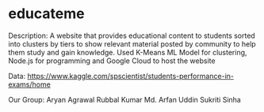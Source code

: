 # educateme

Description:
A website that provides educational content to students sorted into clusters by tiers to show relevant material posted by community to help them study and gain knowledge.
Used K-Means ML Model for clustering, Node.js for programming and Google Cloud to host the website

Data:
https://www.kaggle.com/spscientist/students-performance-in-exams/home

Our Group:
Aryan Agrawal
Rubbal Kumar
Md. Arfan Uddin
Sukriti Sinha
